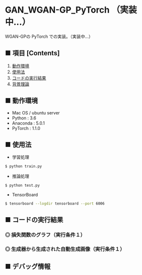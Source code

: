 # GAN_WGAN-GP_PyTorch （実装中...）
WGAN-GPの PyTorch での実装。（実装中...）


## ■ 項目 [Contents]
1. [動作環境](#動作環境)
1. [使用法](#使用法)
1. [コードの実行結果](#コードの実行結果)
1. [背景理論]()

## ■ 動作環境

- Mac OS / ubuntu server
- Python : 3.6
- Anaconda : 5.0.1
- PyTorch : 1.1.0

## ■ 使用法

- 学習処理
```sh
$ python train.py
```

- 推論処理
```sh
$ python test.py
```

- TensorBoard
```sh
$ tensorboard --logdir tensorboard --port 6006
```

<a id="コードの実行結果"></a>

## ■ コードの実行結果

<!--

|パラメータ名|値（実行条件１）|値（実行条件２）|
|---|---|---|
|実験名：<br>`args.exper_name`|""|""|
|学習用データセット：`args.dataset`|"mnist"|"cifar-10"|
|使用デバイス：<br>`args.device`|"gpu"|←|
|シード値|`random.seed(8)`<br>`np.random.seed(8)`<br>`torch.manual_seed(8)`|←|
|エポック数：<br>`args.n_epoches`|10|50|
|バッチサイズ：<br>`args.batch_size`|64|64|
|生成器に入力するノイズ z の次数：<br>`args.n_input_noize_z`|100|100|
|入力画像のサイズ：<br>`args.image_size`|64|64|
|入力画像のチャンネル数：<br>`args.n_channels`|1|3|
|特徴マップの枚数：<br>`args.n_fmaps`|64|64|
|最適化アルゴリズム|Adam|←|
|学習率：<br>`args.lr`|0.00005|←|
|クリティックの更新回数：<br>`args.n_critic`|5|←|
|重みクリッピングの下限値：<br>`args.w_clamp_lower`|-0.01|←|
|重みクリッピングの上限値：<br>`args.w_clamp_upper`|0.01|←|

-->

### ◎ 損失関数のグラフ（実行条件１）

### ◎ 生成器から生成された自動生成画像（実行条件１）



## ■ デバッグ情報
